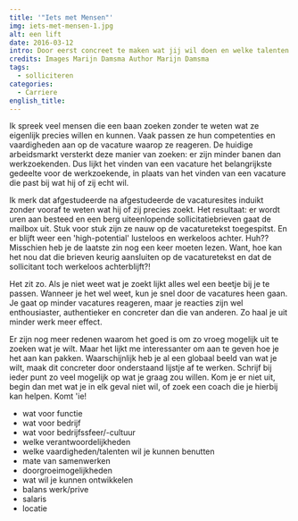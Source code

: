 ```yaml
---
title: '"Iets met Mensen"'
img: iets-met-mensen-1.jpg
alt: een lift
date: 2016-03-12
intro: Door eerst concreet te maken wat jij wil doen en welke talenten je wil inzetten, kun je veel gerichter zoeken naar vacatures.
credits: Images Marijn Damsma Author Marijn Damsma
tags:
  - solliciteren
categories:
  - Carriere
english_title:
---
```


Ik spreek veel mensen die een baan zoeken zonder te weten wat ze eigenlijk precies willen en kunnen. Vaak passen ze hun competenties en vaardigheden aan op de vacature waarop ze reageren. De huidige arbeidsmarkt versterkt deze manier van zoeken: er zijn minder banen dan werkzoekenden. Dus lijkt het vinden van een vacature het belangrijkste gedeelte voor de werkzoekende, in plaats van het vinden van een vacature die past bij wat hij of zij echt wil.

Ik merk dat afgestudeerde na afgestudeerde de vacaturesites induikt zonder vooraf te weten wat hij of zij precies zoekt. Het resultaat: er wordt uren aan besteed en een berg uiteenlopende sollicitatiebrieven gaat de mailbox uit. Stuk voor stuk zijn ze nauw op de vacaturetekst toegespitst. En er blijft weer een 'high-potential' lusteloos en werkeloos achter. Huh?? Misschien heb je de laatste zin nog een keer moeten lezen. Want, hoe kan het nou dat die brieven keurig aansluiten op de vacaturetekst en dat de sollicitant toch werkeloos achterblijft?!

Het zit zo. Als je niet weet wat je zoekt lijkt alles wel een beetje bij je te passen. Wanneer je het wel weet, kun je snel door de vacatures heen gaan. Je gaat op minder vacatures reageren, maar je reacties zijn wel enthousiaster, authentieker en concreter dan die van anderen. Zo haal je uit minder werk meer effect.

Er zijn nog meer redenen waarom het goed is om zo vroeg mogelijk uit te zoeken wat je wilt. Maar het lijkt me interessanter om aan te geven hoe je het aan kan pakken. Waarschijnlijk heb je al een globaal beeld van wat je wilt, maak dit concreter door onderstaand lijstje af te werken. Schrijf bij ieder punt zo veel mogelijk op wat je graag zou willen. Kom je er niet uit, begin dan met wat je in elk geval niet wil, of zoek een coach die je hierbij kan helpen. Komt 'ie!

- wat voor functie
- wat voor bedrijf
- wat voor bedrijfssfeer/-cultuur
- welke verantwoordelijkheden
- welke vaardigheden/talenten wil je kunnen benutten
- mate van samenwerken
- doorgroeimogelijkheden
- wat wil je kunnen ontwikkelen
- balans werk/prive
- salaris
- locatie
